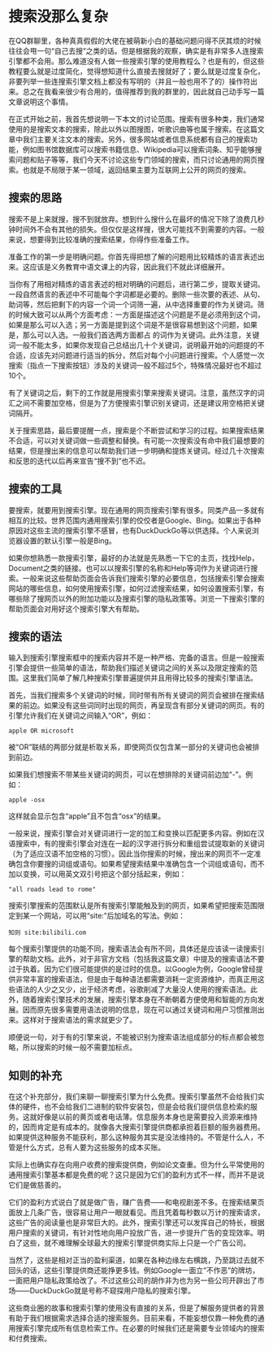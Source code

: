# 搜索没那么复杂

在QQ群聊里，各种真真假假的大佬在被萌新小白的基础问题问得不厌其烦的时候往往会甩一句“自己去搜”之类的话。但是根据我的观察，确实是有非常多人连搜索引擎都不会用。那么难道没有人做一些搜索引擎的使用教程么？也是有的，但这些教程要么就是过度简化，觉得想知道什么直接去搜就好了；要么就是过度复杂化，非要列举一些连搜索引擎文档上都没有写明的（并且一般也用不了的）操作符出来。总之在我看来很少有合用的，值得推荐到我的群里的，因此就自己动手写一篇文章说明这个事情。

在正式开始之前，我首先想说明一下本文的讨论范围。搜索有很多种类，我们通常使用的是搜索文本的搜索，除此以外以图搜图，听歌识曲等也属于搜索。在这篇文章中我们主要关注文本的搜索。另外，很多网站或者信息系统都有自己的搜索功能，例如图书馆数据库可以搜索书籍信息、Wikipedia可以搜索词条、知乎能够搜索问题和贴子等等，我们今天不讨论这些专门领域的搜索，而只讨论通用的网页搜索。也就是不局限于某一领域，返回结果主要为互联网上公开的网页的搜索。

## 搜索的思路

搜索不是上来就搜，搜不到就放弃。想到什么搜什么在最坏的情况下除了浪费几秒钟时间外不会有其他的损失。但仅仅是这样搜，很大可能找不到需要的内容。一般来说，想要得到比较准确的搜索结果，你得作些准备工作。

准备工作的第一步是明确问题。你首先得把想了解的问题用比较精炼的语言表述出来。这应该是义务教育中语文课上的内容，因此我们不就此详细展开。

当你有了用相对精炼的语言表述的相对明确的问题后，进行第二步，提取关键词。一段自然语言的表述中不可能每个字词都是必要的。删除一些次要的表述、从句、助词等，然后把剩下的内容一个词一个词筛一遍，从中选择重要的作为关键词。筛的时候大致可以从两个方面考虑：一方面是描述这个问题是不是必须用到这个词，如果是那么可以入选；另一方面是提到这个词是不是很容易想到这个问题，如果是，那么可以入选。一般我们首选两方面都占 的词作为关键词。此外注意，关键词一般不能太多，如果你发现自己总结出几十个关键词，说明最开始的问题提的不合适，应该先对问题进行适当的拆分，然后对每个小问题进行搜索。个人感觉一次搜索（指点一下搜索按钮）涉及的关键词一般不超过5个，特殊情况最好也不超过10个。

有了关键词之后，剩下的工作就是用搜索引擎来搜索关键词。注意，虽然汉字的词汇之间不需要加空格，但是为了方便搜索引擎识别关键词，还是建议用空格把关键词隔开。

关于搜索思路，最后要提醒一点，搜索是个不断尝试和学习的过程。如果搜索结果不合适，可以对关键词做一些调整和替换。有可能一次搜索没有命中我们最想要的结果，但是搜出来的信息可以帮助我们进一步明确和提炼关键词。经过几十次搜索和反思的迭代以后再来宣告“搜不到”也不迟。

## 搜索的工具

要搜索，就要用到搜索引擎。现在通用的网页搜索引擎有很多。同类产品一多就有相互的比较。世界范围内通用搜索引擎的佼佼者是Google、Bing。如果出于各种原因对这些主流的搜索引擎不感冒，也有DuckDuckGo等以供选择。个人来说浏览器设置的默认引擎一般是Bing。

如果你想熟悉一款搜索引擎，最好的办法就是先熟悉一下它的主页，找找Help，Document之类的链接。也可以以搜索引擎的名称和Help等词作为关键词进行搜索。一般来说这些帮助页面会告诉我们搜索引擎的必要信息，包括搜索引擎会搜索网站的哪些信息，如何使用搜索引擎，如何过滤搜索结果，如何设置搜索引擎，有哪些除了搜网页以外的附加功能以及搜索引擎的隐私政策等。浏览一下搜索引擎的帮助页面会对用好这个搜索引擎大有帮助。

## 搜索的语法

输入到搜索引擎搜索框中的搜索内容并不是一种严格、完备的语言。但是一般搜索引擎会提供一些简单的语法，帮助我们描述关键词之间的关系以及限定搜索的范围。这里我们简单了解几种搜索引擎普遍提供并且用得比较多的搜索引擎语法。

首先，当我们搜索多个关键词的时候，同时带有所有关键词的网页会被排在搜索结果的前边。如果没有这些词同时出现的网页，再呈现含有部分关键词的网页。有的引擎允许我们在关键词之间输入“OR”，例如：

```text
apple OR microsoft
```

被“OR”联结的两部分就是析取关系，即使网页仅包含某一部分的关键词也会被排到前边。

如果我们想搜索不带某些关键词的网页，可以在想排除的关键词前边加“-”。例如：

```text
apple -osx
```

这样就会显示包含“apple”且不包含“osx”的结果。

一般来说，搜索引擎会对关键词进行一定的加工和变换以匹配更多内容。例如在汉语搜索中，有的搜索引擎会对连在一起的汉字进行拆分和重组尝试提取新的关键词（为了适应汉语不加空格的习惯）。因此当你搜索的时候，搜出来的网页不一定准确包含你要搜的词组或语句。如果希望搜索结果中准确包含一个词组或语句，而不加以变换，可以用英文双引号把这个部分括起来，例如：

```text
"all roads lead to rome"
```

搜索引擎搜索的范围默认是所有搜索引擎能触及到的网页，如果希望把搜索范围限定到某一个网站，可以用“site:”后加域名的写法。例如：

```text
知则 site:bilibili.com
```

每个搜索引擎提供的功能不同，搜索语法会有所不同，具体还是应该读一读搜索引擎的帮助文档。此外，对于非官方文档（包括我这篇文章）中提及的搜索语法不要过于执着。因为它们很可能提供的是过时的信息。以Google为例，Google曾经提供非常丰富的搜索语法，但是由于每种语法都需要消耗一定资源维护，而真正用这些语法的人少之又少，出于经济考虑，谷歌削减了大量没人使用的搜索语法。此外，随着搜索引擎技术的发展，搜索引擎本身在不断朝着方便使用和智能的方向发展。因而原先很多需要用语法说明的信息，现在可以通过关键词和用户习惯推测出来。这样对于搜索语法的需求就更少了。

顺便说一句，对于有的引擎来说，不能被识别为搜索语法组成部分的标点都会被忽略，所以搜索的时候一般不需要加标点。

## 知则的补充

在这个补充部分，我们来聊一聊搜索引擎为什么免费。搜索引擎虽然不会给我们实体的硬件，也不会给我们二进制的软件安装包，但是会给我们提供信息检索的服务。这就好像是以前的黄页或者电话薄。信息服务本身也是需要投入资源来维持的，因而肯定是有成本的。就像各大搜索引擎提供商都承担着巨额的服务器费用。如果提供这种服务不能获利，那么这种服务其实是没法维持的。不管是什么人，不管是什么方式，总有人要为这些服务的成本买账。

实际上也确实存在向用户收费的搜索提供商，例如论文查重。但为什么平常使用的通用搜索引擎基本都是免费的呢？这只是因为它们的盈利方式不一样，而并不是说它们是做慈善的。

它们的盈利方式说白了就是做广告，赚广告费——和电视剧差不多。在搜索结果页面放上几条广告，很容易让用户一眼就看见。而且凭着每秒数以万计的搜索请求，这些广告的阅读量也是非常巨大的。此外，搜索引擎还可以发挥自己的特长，根据用户搜索的关键词，有针对性地向用户投放广告，进一步提升广告的变现效率。明白了这些，就不难理解全球最大的搜索引擎提供商实际上只是一个广告公司。

当然了，这些是相对正当的盈利渠道，如果在各种边缘左右横跳，乃至跳过去就不回头的话，这些引擎提供商还能挣更多钱。例如Google一面立“不作恶”的牌坊，一面把用户隐私政策给改了。不过这些公司的胡作非为也为另一些公司开辟出了市场——DuckDuckGo就是号称不窥探用户隐私的搜索引擎。

这些商业圈的故事和搜索引擎的使用没有直接的关系，但是了解服务提供者的背景有助于我们根据需求选择合适的搜索服务。目前来看，不能妄想仅靠一种免费的通用搜索引擎完成所有信息检索工作。在必要的时候我们还是需要专业领域内的搜索和付费搜索。